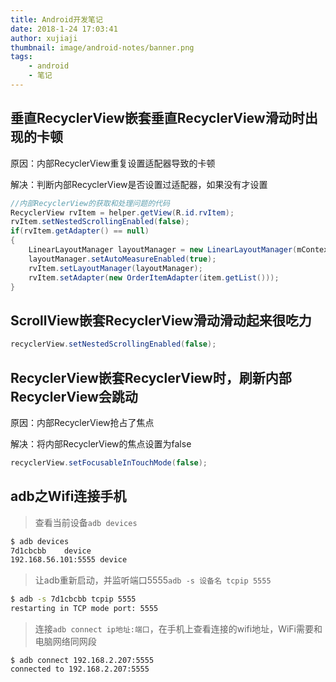 ```yaml
---
title: Android开发笔记
date: 2018-1-24 17:03:41
author: xujiaji
thumbnail: image/android-notes/banner.png
tags:
    - android
    - 笔记
---
```

## 垂直RecyclerView嵌套垂直RecyclerView滑动时出现的卡顿
原因：内部RecyclerView重复设置适配器导致的卡顿

解决：判断内部RecyclerView是否设置过适配器，如果没有才设置

``` java
//内部RecyclerView的获取和处理问题的代码
RecyclerView rvItem = helper.getView(R.id.rvItem);
rvItem.setNestedScrollingEnabled(false);
if(rvItem.getAdapter() == null)
{
    LinearLayoutManager layoutManager = new LinearLayoutManager(mContext);
    layoutManager.setAutoMeasureEnabled(true);
    rvItem.setLayoutManager(layoutManager);
    rvItem.setAdapter(new OrderItemAdapter(item.getList()));
}
```

##  ScrollView嵌套RecyclerView滑动滑动起来很吃力
``` java
recyclerView.setNestedScrollingEnabled(false);
```

## RecyclerView嵌套RecyclerView时，刷新内部RecyclerView会跳动
原因：内部RecyclerView抢占了焦点

解决：将内部RecyclerView的焦点设置为false
``` java
recyclerView.setFocusableInTouchMode(false);
```

## adb之Wifi连接手机
> 查看当前设备`adb devices`

``` sh
$ adb devices
7d1cbcbb	device
192.168.56.101:5555	device
```
> 让adb重新启动，并监听端口5555`adb -s 设备名 tcpip 5555`

``` sh
$ adb -s 7d1cbcbb tcpip 5555
restarting in TCP mode port: 5555
```
> 连接`adb connect ip地址:端口`，在手机上查看连接的wifi地址，WiFi需要和电脑网络同网段

```
$ adb connect 192.168.2.207:5555
connected to 192.168.2.207:5555
```
